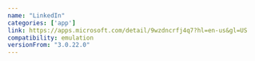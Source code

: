 ```yaml
---
name: "LinkedIn"
categories: ['app']
link: https://apps.microsoft.com/detail/9wzdncrfj4q7?hl=en-us&gl=US
compatibility: emulation
versionFrom: "3.0.22.0"
---
```


